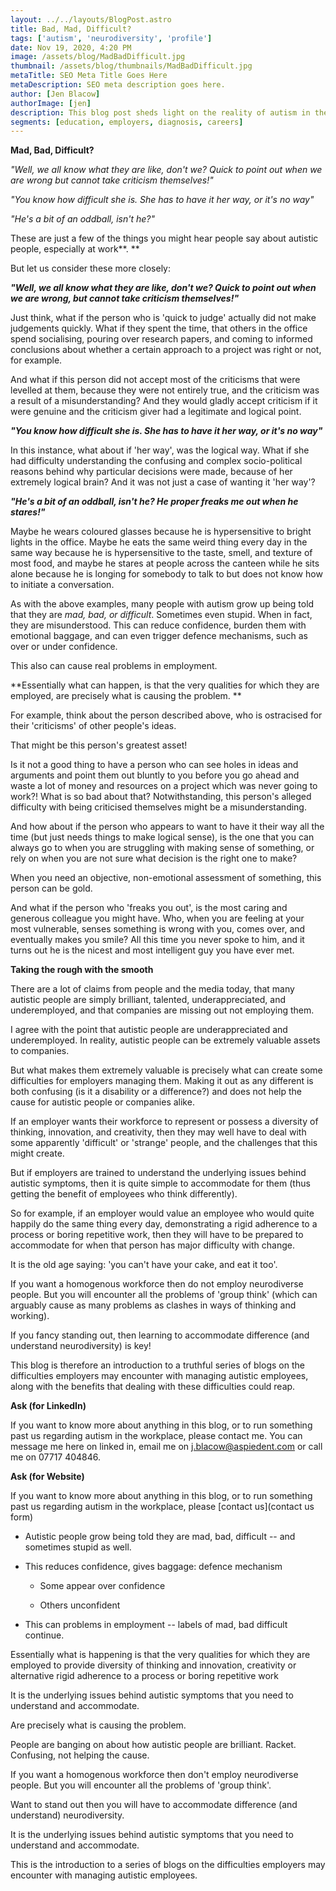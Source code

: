 ```yaml
---
layout: ../../layouts/BlogPost.astro
title: Bad, Mad, Difficult?
tags: ['autism', 'neurodiversity', 'profile']
date: Nov 19, 2020, 4:20 PM
image: /assets/blog/MadBadDifficult.jpg
thumbnail: /assets/blog/thumbnails/MadBadDifficult.jpg
metaTitle: SEO Meta Title Goes Here
metaDescription: SEO meta description goes here.
author: [Jen Blacow]
authorImage: [jen]
description: This blog post sheds light on the reality of autism in the workplace. If you want benefit of diversity of thinking, innovation, and creativity at work, then you may well have to deal with some HR challenges in return.
segments: [education, employers, diagnosis, careers]
---
```

**Mad, Bad, Difficult?**

*"Well, we all know what they are like, don't we? Quick to point out
when we are wrong but cannot take criticism themselves!"*

*"You know how difficult she is. She has to have it her way, or it's no
way"*

*"He's a bit of an oddball, isn't he?"*

These are just a few of the things you might hear people say about
autistic people, especially at work**. **

But let us consider these more closely:

***"Well, we all know what they are like, don't we? Quick to point out
when we are wrong, but cannot take criticism themselves!"***

Just think, what if the person who is 'quick to judge' actually did not
make judgements quickly. What if they spent the time, that others in the
office spend socialising, pouring over research papers, and coming to
informed conclusions about whether a certain approach to a project was
right or not, for example.

And what if this person did not accept most of the criticisms that were
levelled at them, because they were not entirely true, and the criticism
was a result of a misunderstanding? And they would gladly accept
criticism if it were genuine and the criticism giver had a legitimate
and logical point.

***"You know how difficult she is. She has to have it her way, or it's
no way"***

In this instance, what about if 'her way', was the logical way. What if
she had difficulty understanding the confusing and complex
socio-political reasons behind why particular decisions were made,
because of her extremely logical brain? And it was not just a case of
wanting it 'her way'?

***"He's a bit of an oddball, isn't he? He proper freaks me out when he
stares!"***

Maybe he wears coloured glasses because he is hypersensitive to bright
lights in the office. Maybe he eats the same weird thing every day in
the same way because he is hypersensitive to the taste, smell, and
texture of most food, and maybe he stares at people across the canteen
while he sits alone because he is longing for somebody to talk to but
does not know how to initiate a conversation.

As with the above examples, many people with autism grow up being told
that they are *mad, bad, or difficult*. Sometimes even stupid. When in
fact, they are misunderstood. This can reduce confidence, burden them
with emotional baggage, and can even trigger defence mechanisms, such as
over or under confidence.

This also can cause real problems in employment.

**Essentially what can happen, is that the very qualities for which they
are employed, are precisely what is causing the problem. **

For example, think about the person described above, who is ostracised
for their 'criticisms' of other people's ideas.

That might be this person's greatest asset!

Is it not a good thing to have a person who can see holes in ideas and
arguments and point them out bluntly to you before you go ahead and
waste a lot of money and resources on a project which was never going to
work?! What is so bad about that? Notwithstanding, this person's alleged
difficulty with being criticised themselves might be a misunderstanding.

And how about if the person who appears to want to have it their way all
the time (but just needs things to make logical sense), is the one that
you can always go to when you are struggling with making sense of
something, or rely on when you are not sure what decision is the right
one to make?

When you need an objective, non-emotional assessment of something, this
person can be gold.

And what if the person who 'freaks you out', is the most caring and
generous colleague you might have. Who, when you are feeling at your
most vulnerable, senses something is wrong with you, comes over, and
eventually makes you smile? All this time you never spoke to him, and it
turns out he is the nicest and most intelligent guy you have ever met.

**Taking the rough with the smooth**

There are a lot of claims from people and the media today, that many
autistic people are simply brilliant, talented, underappreciated, and
underemployed, and that companies are missing out not employing them.

I agree with the point that autistic people are underappreciated and
underemployed. In reality, autistic people can be extremely valuable
assets to companies.

But what makes them extremely valuable is precisely what can create some
difficulties for employers managing them. Making it out as any different
is both confusing (is it a disability or a difference?) and does not
help the cause for autistic people or companies alike.

If an employer wants their workforce to represent or possess a diversity
of thinking, innovation, and creativity, then they may well have to deal
with some apparently 'difficult' or 'strange' people, and the challenges
that this might create.

But if employers are trained to understand the underlying issues behind
autistic symptoms, then it is quite simple to accommodate for them (thus
getting the benefit of employees who think differently).

So for example, if an employer would value an employee who would quite
happily do the same thing every day, demonstrating a rigid adherence to
a process or boring repetitive work, then they will have to be prepared
to accommodate for when that person has major difficulty with change.

It is the old age saying: 'you can't have your cake, and eat it too'.

If you want a homogenous workforce then do not employ neurodiverse
people. But you will encounter all the problems of 'group think' (which
can arguably cause as many problems as clashes in ways of thinking and
working).

If you fancy standing out, then learning to accommodate difference (and
understand neurodiversity) is key!

This blog is therefore an introduction to a truthful series of blogs on
the difficulties employers may encounter with managing autistic
employees, along with the benefits that dealing with these difficulties
could reap.

**Ask (for LinkedIn)**

If you want to know more about anything in this blog, or to run
something past us regarding autism in the workplace, please contact me.
You can message me here on linked in, email me on
<j.blacow@aspiedent.com> or call me on 07717 404846.

**Ask (for Website)**

If you want to know more about anything in this blog, or to run
something past us regarding autism in the workplace, please [contact
us](contact us form)

-   Autistic people grow being told they are mad, bad, difficult -- and
    sometimes stupid as well.

-   This reduces confidence, gives baggage: defence mechanism

    -   Some appear over confidence

    -   Others unconfident

-   This can problems in employment -- labels of mad, bad difficult
    continue.

Essentially what is happening is that the very qualities for which they
are employed to provide diversity of thinking and innovation, creativity
or alternative rigid adherence to a process or boring repetitive work

It is the underlying issues behind autistic symptoms that you need to
understand and accommodate.

Are precisely what is causing the problem.

People are banging on about how autistic people are brilliant. Racket.
Confusing, not helping the cause.

If you want a homogenous workforce then don't employ neurodiverse
people. But you will encounter all the problems of 'group think'.

Want to stand out then you will have to accommodate difference (and
understand) neurodiversity.

It is the underlying issues behind autistic symptoms that you need to
understand and accommodate.

This is the introduction to a series of blogs on the difficulties
employers may encounter with managing autistic employees.
